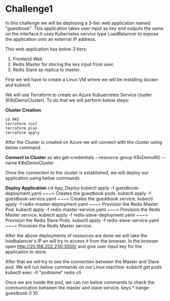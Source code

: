 # Challenge1

In this challenge we will be deploying a 3-tier web application named "guestbook". This application takes user input as key and outputs the same on the interface.It uses Kubernetes service type LoadBalancer to expose the application onto an external IP address.

This web application has below 3 tiers:
1. Frontend Web 
2. Redis Master for storing the key input from user.
3. Redis Slave as replica to master.

First we will have to create a Linux VM where we will be installing docker and kubectl.

We will use Terraform to create an Azure Kubuernetes Service cluster (K8sDemoCluster). To do that we will perform below steps:


**Cluster Creation**
```console
cd AKS
terraform init
terraform plan 
terraform apply
```

After the Cluster is created on Azure we will connect with the cluster using below command.

**Connect to Cluster**
az aks get-credentials --resource-group K8sDemoRG --name K8sDemoCluster


Once the connection to the cluster is established, we will deploy our application using below commands.

**Deploy Application**
cd App_Deploy
kubectl apply -f guestbook-deployment.yaml     ~~~> Creates the guestbook pods.
kubectl apply -f guestbook-service.yaml        ~~~> Creates the guestbook service.
kubectl apply -f redis-master-deployment.yaml  ~~~> Provision the Redis Master Pod.
kubectl apply -f redis-master-service.yaml     ~~~> Provision the Redis Master service.
kubectl apply -f redis-slave-deployment.yaml   ~~~> Provision the Redis Slave Pods.
kubectl apply -f redis-slave-service.yaml      ~~~> Provision the Redis Master service.


After the above deployments of resources are done we will take the loadbalancer's IP an will try to access it from the browser. In the browser open http://20.166.202.230:3000/ and give user input key for the application to store.

After that we will try to see the connection between the Master and Slave pod. We will run below commands on our Linux machine:
kubectl get pods
kubectl exec -it "podname" redis-cli

Once we are inside the pod, we can run below commands to check the communication between the master and slave service.
keys *
lrange guestbook 0 10


